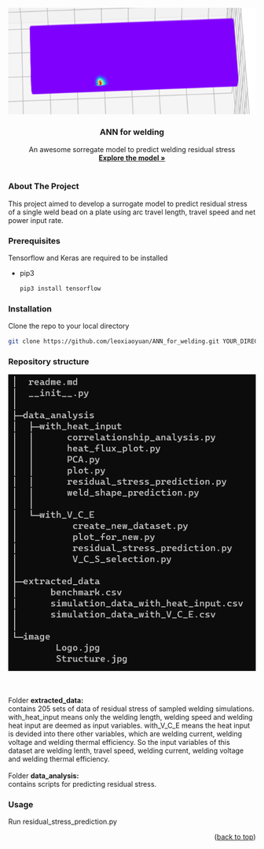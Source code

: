 <div id="top"></div>
<br />
<div align="center">
  <a href="https://github.com/leoxiaoyuan/ANN_for_welding">
    <img src="https://github.com/leoxiaoyuan/ANN_for_welding/blob/main/image/Logo.jpg">
  </a>

  <h3 align="center">ANN for welding</h3>

  <p align="center">
    An awesome sorregate model to predict welding residual stress
    <br />
    <a href="https://github.com/leoxiaoyuan/ANN_for_welding"><strong>Explore the model »</strong></a>
    <br />
    <br />
  </p>
</div>




### About The Project
This project aimed to develop a surrogate model to predict residual stress of a single weld bead on a plate using arc travel length, travel speed and net power input rate.


### Prerequisites

Tensorflow and Keras are required to be installed
* pip3
  ```sh
  pip3 install tensorflow
  ```

### Installation

 Clone the repo to your local directory
   ```sh
   git clone https://github.com/leoxiaoyuan/ANN_for_welding.git YOUR_DIRECTORY
   ```

### Repository structure
![image](https://github.com/leoxiaoyuan/ANN_for_welding/blob/main/image/Structure.jpg)

<br/>
<br/>
Folder <strong>extracted_data: </strong><br/>
contains 205 sets of data of residual stress of sampled welding simulations. with_heat_input means only the welding length, welding speed and welding heat input are deemed as input variables. with_V_C_E means the heat input is devided into there other variables, which are welding current, welding voltage and welding thermal efficiency. So the input variables of this dataset are welding lenth, travel speed, welding current, welding voltage and welding thermal efficiency.
<br/>
<br/>
Folder <strong>data_analysis: </strong><br/>
contains scripts for predicting residual stress.


### Usage

Run residual_stress_prediction.py 

<p align="right">(<a href="#top">back to top</a>)</p>











